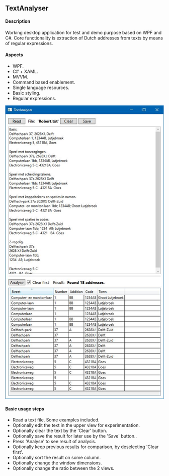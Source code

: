 ## TextAnalyser

#### Description
Working desktop application for test and demo purpose based on WPF and C#. 
Core functionality is extraction of Dutch addresses from texts by means of regular expressions.

#### Aspects
* WPF.
* C# + XAML.
* MVVM.
* Command based enablement.
* Single language resources.
* Basic styling.
* Regular expressions.

![](example.JPG)

#### Basic usage steps
* Read a text file. Some examples included.
* Optionally edit the text in the upper view for experimentation.
* Optionally clear the text by the 'Clear' button.
* Optionally save the result for later use by the 'Save' button..
* Press 'Analyse' to see result of analysis.
* Optionally keep previous results for comparison, by deselecting 'Clear first'.
* Optionally sort the result on some column.
* Optionally change the window dimensions.
* Optionally change the ratio between the 2 views.